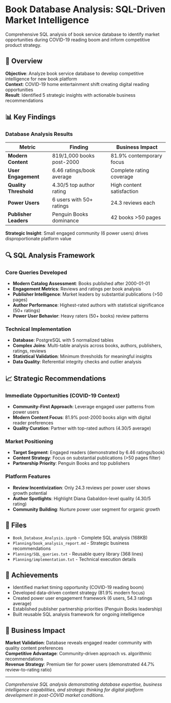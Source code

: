 # Book Database Analysis: SQL-Driven Market Intelligence

Comprehensive SQL analysis of book service database to identify market opportunities during COVID-19 reading boom and inform competitive product strategy.

## 🎯 Overview

**Objective**: Analyze book service database to develop competitive intelligence for new book platform  
**Context**: COVID-19 home entertainment shift creating digital reading opportunities  
**Result**: Identified 5 strategic insights with actionable business recommendations

## 📊 Key Findings

### Database Analysis Results

| Metric | Finding | Business Impact |
|--------|---------|-----------------|
| **Modern Content** | 819/1,000 books post-2000 | 81.9% contemporary focus |
| **User Engagement** | 6.46 ratings/book average | Complete rating coverage |
| **Quality Threshold** | 4.30/5 top author rating | High content satisfaction |
| **Power Users** | 6 users with 50+ ratings | 24.3 reviews each |
| **Publisher Leaders** | Penguin Books dominance | 42 books >50 pages |

**Strategic Insight**: Small engaged community (6 power users) drives disproportionate platform value

## 🔍 SQL Analysis Framework

### Core Queries Developed
- **Modern Catalog Assessment**: Books published after 2000-01-01
- **Engagement Metrics**: Reviews and ratings per book analysis
- **Publisher Intelligence**: Market leaders by substantial publications (>50 pages)
- **Author Performance**: Highest-rated authors with statistical significance (50+ ratings)
- **Power User Behavior**: Heavy raters (50+ books) review patterns

### Technical Implementation
- **Database**: PostgreSQL with 5 normalized tables
- **Complex Joins**: Multi-table analysis across books, authors, publishers, ratings, reviews
- **Statistical Validation**: Minimum thresholds for meaningful insights
- **Data Quality**: Referential integrity checks and outlier analysis

## 📈 Strategic Recommendations

### Immediate Opportunities (COVID-19 Context)
- **Community-First Approach**: Leverage engaged user patterns from power users
- **Modern Content Focus**: 81.9% post-2000 books align with digital reader preferences
- **Quality Curation**: Partner with top-rated authors (4.30/5 average)

### Market Positioning
- **Target Segment**: Engaged readers (demonstrated by 6.46 ratings/book)
- **Content Strategy**: Focus on substantial publications (>50 pages filter)
- **Partnership Priority**: Penguin Books and top publishers

### Platform Features
- **Review Incentivization**: Only 24.3 reviews per power user shows growth potential
- **Author Spotlights**: Highlight Diana Gabaldon-level quality (4.30/5 rating)
- **Community Building**: Nurture power user segment for organic growth

## 📁 Files

- `Book_Database_Analysis.ipynb` - Complete SQL analysis (168KB)
- `Planning/book_analysis_report.md` - Strategic business recommendations
- `Planning/SQL_queries.txt` - Reusable query library (368 lines)
- `Planning/implementation.txt` - Technical execution details

## 🎯 Achievements

- Identified market timing opportunity (COVID-19 reading boom)
- Developed data-driven content strategy (81.9% modern focus)
- Created power user engagement framework (6 users, 54.3 ratings average)
- Established publisher partnership priorities (Penguin Books leadership)
- Built reusable SQL analysis framework for ongoing intelligence

## 💼 Business Impact

**Market Validation**: Database reveals engaged reader community with quality content preferences  
**Competitive Advantage**: Community-driven approach vs. algorithmic recommendations  
**Revenue Strategy**: Premium tier for power users (demonstrated 44.7% review-to-rating ratio)

---

*Comprehensive SQL analysis demonstrating database expertise, business intelligence capabilities, and strategic thinking for digital platform development in post-COVID market conditions.* 